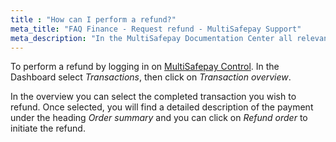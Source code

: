 ```yaml
---
title : "How can I perform a refund?"
meta_title: "FAQ Finance - Request refund - MultiSafepay Support"
meta_description: "In the MultiSafepay Documentation Center all relevant information regarding our Plugins and API. As well as Support pages for Payment Method, Tools and General Questions. You can also find the contact details of our Support Team and Integration Team."
---
```


To perform a refund by logging in on [MultiSafepay Control](https://merchant.multisafepay.com). In the Dashboard select _Transactions_, then click on _Transaction overview_.

In the overview you can select the completed transaction you wish to refund. Once selected, you will find a detailed description of the payment under the heading _Order summary_ and you can click on _Refund order_ to initiate the refund.
